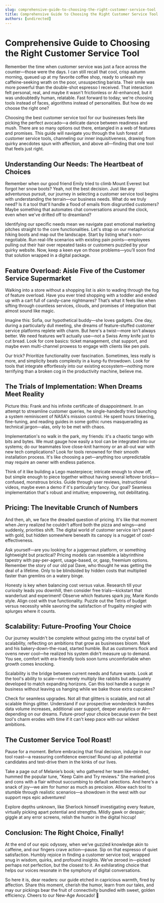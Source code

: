 ```yaml
---
slug: comprehensive-guide-to-choosing-the-right-customer-service-tool
title: Comprehensive Guide to Choosing the Right Customer Service Tool
authors: [undirected]
---
```



# Comprehensive Guide to Choosing the Right Customer Service Tool

Remember the time when customer service was just a face across the counter—those were the days. I can still recall that cool, crisp autumn morning, queued up at my favorite coffee shop, ready to unleash my caffeine-seeking wrath on the poor, unsuspecting barista. Their smile was more powerful than the double-shot espresso I received. That interaction felt personal, real, and maybe it wasn't frictionless or AI-enhanced, but it was undoubtedly human, relatable. Fast forward to today; we're choosing tools instead of faces, algorithms instead of personalities. But how do we choose the right one?

Choosing the best customer service tool for our businesses feels like picking the perfect avocado—a delicate dance between readiness and mush. There are so many options out there, entangled in a web of features and promises. This guide will navigate you through the lush forest of customer service tools, channeling our inner inquisitiveness, drawing from quirky anecdotes spun with affection, and above all—finding that one tool that feels just right.

## Understanding Our Needs: The Heartbeat of Choices

Remember when our good friend Emily tried to climb Mount Everest but forgot her snow boots? Yeah, not the best decision. Just like any adventurous pursuit, our journey in selecting a customer service tool begins with understanding the terrain—our business needs. What do we truly need? Is it a tool that'll handle a flood of emails from disgruntled customers? Maybe something that automates chat conversations around the clock, even when we've drifted off to dreamland?

Identifying our specific needs mean we navigate past emotional marketing pitches straight to the core functionalities. Let's strap on our metaphorical hiking boots and map out the landscape. Start by listing what's non-negotiable. Run real-life scenarios with existing pain points—employees pulling out their hair over repeated tasks or customers puzzled by your quirky website. Now, keep a keen eye on those problems—you’ll soon find that solution wrapped in a digital package.

## Feature Overload: Aisle Five of the Customer Service Supermarket

Walking into a store without a shopping list is akin to wading through the fog of feature overload. Have you ever tried shopping with a toddler and ended up with a cart full of candy-cane nightmares? That’s what it feels like when sifting through countless services, clouds, and promises of integration that almost sound like magic.

Imagine this: Sofia, our hypothetical buddy—she loves gadgets. One day, during a particularly dull meeting, she dreams of feature-stuffed customer service platforms replete with charm. But here's a twist—more isn’t always better. We need features we’ll actually use—not a Swiss Army knife just to cut bread. Look for core basics: ticket management, chat support, and maybe even multi-channel prowess to engage with clients like pen pals.

Our trick? Prioritize functionality over fascination. Sometimes, less really is more, and simplicity beats complexity in a kung-fu throwdown. Look for tools that integrate effortlessly into our existing ecosystem—nothing more terrifying than a broken cog in the productivity machine, believe me.

## The Trials of Implementation: When Dreams Meet Reality

Picture this: Frank and his infinite certificate of disappointment. In an attempt to streamline customer queries, he single-handedly tried launching a system reminiscent of NASA's mission control. He spent hours tinkering, fine-tuning, and reading guides in some gothic runes masquerading as technical jargon—alas, only to be met with chaos.

Implementation's no walk in the park, my friends: it's a chaotic tango with bits and bytes. We must gauge how easily a tool can be integrated into our systems; do our teammates love close-knit harmony or an all-out war with new tech complications? Look for tools renowned for their smooth installation process. It's like choosing a pet—anything too unpredictable may require an owner with endless patience.

Think of it like building a Lego masterpiece; intricate enough to show off, but simple enough to piece together without having several leftover bricks—confused, monstrous bricks. Guide through user reviews, instructional videos, maybe even a demo if it's particularly fancy. Our goal? Seamless implementation that's robust and intuitive; empowering, not debilitating.

## Pricing: The Inevitable Crunch of Numbers

And then, ah, we face the dreaded question of pricing. It's like that moment when Jerry realized he couldn't afford both the pizza and wings—and suddenly, priorities shift. The digital world of customer service isn't paved with gold, but hidden somewhere beneath its canopy is a nugget of cost-effectiveness.

Ask yourself—are you looking for a juggernaut platform, or something lightweight but practical? Pricing models can resemble a labyrinthine tapestry with pay-per-agent, usage-based, or, gasp, freemium options. Remember the story of our old pal Dave, who thought he was getting the deal of a lifetime. Only to be blindsided by hidden costs that multiplied faster than gremlins on a watery binge.

Honesty is key when balancing cost versus value. Research till your curiosity leads you downhill, then consider free trials—kickstart that wanderlust and experiment! Observe which features spark joy, Marie Kondo style. Align cost with true functionality. Puzzle out the Tetris of budget versus necessity while savoring the satisfaction of frugality mingled with splurges where it counts.

## Scalability: Future-Proofing Your Choice

Our journey wouldn't be complete without gazing into the crystal ball of scalability, reflecting on ambitions that grow as businesses bloom. Mark and his bakery-down-the-road, started humble. But as customers flock and ovens never cool—he realized his system didn't measure up to demand. You see, comfort with era-friendly tools soon turns uncomfortable when growth comes knocking.

Scalability is the bridge between current needs and future wants. Look at the tool's ability to scale—not merely multiply like rabbits but adequately developed to match expanding horizons. Can this tool handle a surge in business without leaving us hanging while we bake those extra cupcakes?

Check for seamless upgrades. Not all that glitters is scalable, and not all scalable things glitter. Understand if our prospective wonderdeck handles data volume increases, additional user support, deeper analytics or AI—depending on our dreams. Future-proof your choice because even the best tool's charm erodes with time if it can't keep pace with our wildest ambitions.

## The Customer Service Tool Roast!

Pause for a moment. Before embracing that final decision, indulge in our tool roast—a reassuring confidence exercise! Round up all potential candidates and test-drive them in the kinks of our lives.

Take a page out of Melanie’s book; who gathered her team like-minded, hummed the popular tune, "Keep Calm and Try reviews." She marked pros and cons with a flair without succumbing to default selections. And here's a snack of joy—we aim for humor as much as precision. Allow each tool to stumble through realistic scenarios—a showdown in the west with our support reps epic adventures!

Explore depths unknown, like Sherlock himself investigating every feature, virtually picking apart potential and strengths. Mildly gawk or despair; giggle at any error screens, relish the humor in the digital hiccup!

## Conclusion: The Right Choice, Finally!

At the end of our epic odyssey, when we’ve guzzled knowledge akin to caffeine, and our fingers crave action—pause. Sip on that espresso of quiet satisfaction. Humbly rejoice in finding a customer service tool, wrapped snug in wisdom, quirks, and profound insights. We’ve zeroed in—picked perhaps not perfection, but the closest to it. An exhilarating choice that helps our voices resonate in the symphony of digital conversations.

So here it is, dear readers: our guide etched in capricious warmth, fired by affection. Share this moment, cherish the humor, learn from our tales, and may our pickings bear the fruit of connectivity bundled with sweet, golden efficiency. Cheers to our New-Age Avocado! 🥑